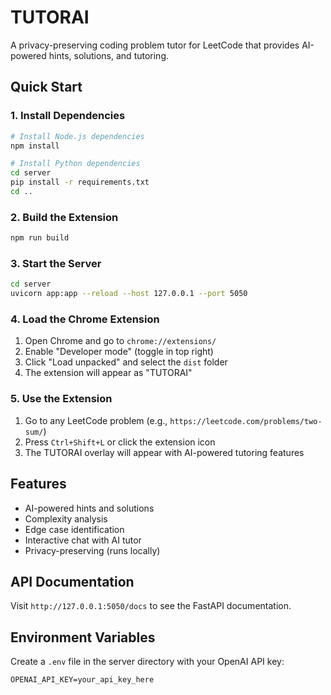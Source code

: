 # TUTORAI

A privacy-preserving coding problem tutor for LeetCode that provides AI-powered hints, solutions, and tutoring.

## Quick Start

### 1. Install Dependencies

```bash
# Install Node.js dependencies
npm install

# Install Python dependencies
cd server
pip install -r requirements.txt
cd ..
```

### 2. Build the Extension

```bash
npm run build
```

### 3. Start the Server

```bash
cd server
uvicorn app:app --reload --host 127.0.0.1 --port 5050
```

### 4. Load the Chrome Extension

1. Open Chrome and go to `chrome://extensions/`
2. Enable "Developer mode" (toggle in top right)
3. Click "Load unpacked" and select the `dist` folder
4. The extension will appear as "TUTORAI"

### 5. Use the Extension

1. Go to any LeetCode problem (e.g., `https://leetcode.com/problems/two-sum/`)
2. Press `Ctrl+Shift+L` or click the extension icon
3. The TUTORAI overlay will appear with AI-powered tutoring features

## Features

- AI-powered hints and solutions
- Complexity analysis
- Edge case identification
- Interactive chat with AI tutor
- Privacy-preserving (runs locally)

## API Documentation

Visit `http://127.0.0.1:5050/docs` to see the FastAPI documentation.

## Environment Variables

Create a `.env` file in the server directory with your OpenAI API key:

```
OPENAI_API_KEY=your_api_key_here
```

